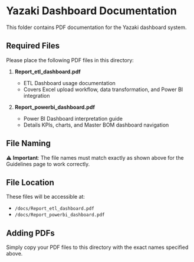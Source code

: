 # Yazaki Dashboard Documentation

This folder contains PDF documentation for the Yazaki dashboard system.

## Required Files

Please place the following PDF files in this directory:

1. **Report_etl_dashboard.pdf**
   - ETL Dashboard usage documentation
   - Covers Excel upload workflow, data transformation, and Power BI integration

2. **Report_powerbi_dashboard.pdf**
   - Power BI Dashboard interpretation guide
   - Details KPIs, charts, and Master BOM dashboard navigation

## File Naming

⚠️ **Important**: The file names must match exactly as shown above for the Guidelines page to work correctly.

## File Location

These files will be accessible at:
- `/docs/Report_etl_dashboard.pdf`
- `/docs/Report_powerbi_dashboard.pdf`

## Adding PDFs

Simply copy your PDF files to this directory with the exact names specified above.
